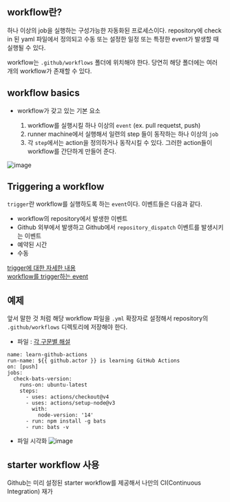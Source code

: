 ## workflow란? 

하나 이상의 job을 실행하는 구성가능한 자동화된 프로세스이다. 
repository에 check in 된 yaml 파일에서 정의되고 수동 또는 설정한 일정 또는 특정한 event가 발생할 때 실행될 수 있다. 

workflow는 `.github/workflows` 폴더에 위치해야 한다. 당연히 해당 폴더에는 여러 개의 workflow가 존재할 수 있다. 

## workflow basics 

- workflow가 갖고 있는 기본 요소
  
  1. workflow를 실행시킬 하나 이상의 `event` (ex. pull requetst, push)
  2. runner machine에서 실행해서 일련의 step 들이 동작하는 하나 이상의 `job`
  3. 각 `step`에서는 action을 정의하거나 동작시킬 수 있다. 그러한 action들이 workflow를 간단하게 만들어 준다.

![image](https://github.com/sjHong645/github-action-study/assets/64796257/fc1e9323-5a0d-4943-af13-5d562512c76e)

## Triggering a workflow 

`trigger`란 workflow를 실행하도록 하는 `event`이다. 이벤트들은 다음과 같다. 

- workflow의 repository에서 발생한 이벤트
- Github 외부에서 발생하고 Github에서 `repository_dispatch` 이벤트를 발생시키는 이벤트
- 예약된 시간
- 수동

[trigger에 대한 자세한 내용](https://docs.github.com/ko/actions/using-workflows/triggering-a-workflow)  
[workflow를 trigger하는 event](https://docs.github.com/ko/actions/using-workflows/events-that-trigger-workflows)

## 예제 

앞서 말한 것 처럼 해당 workflow 파일을 `.yml` 확장자로 설정해서 repository의 `.github/workflows` 디렉토리에 저장해야 한다. 

- 파일 : [각 구문별 해설](https://docs.github.com/en/actions/using-workflows/about-workflows#understanding-the-workflow-file)
```
name: learn-github-actions
run-name: ${{ github.actor }} is learning GitHub Actions
on: [push]
jobs:
  check-bats-version:
    runs-on: ubuntu-latest
    steps:
      - uses: actions/checkout@v4
      - uses: actions/setup-node@v3
        with:
          node-version: '14'
      - run: npm install -g bats
      - run: bats -v
```

- 파일 시각화
![image](https://github.com/sjHong645/github-action-study/assets/64796257/56b96fa7-8ef1-44b9-9059-8c269f2bca73)


## starter workflow 사용 

Github는 미리 설정된 starter workflow를 제공해서 나만의 CI(Continuous Integration) 재가

